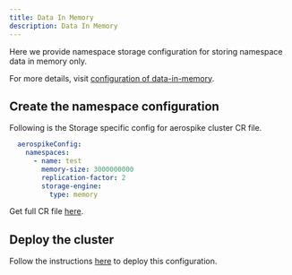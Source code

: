 ```yaml
---
title: Data In Memory
description: Data In Memory
---
```


Here we provide namespace storage configuration for storing namespace data in memory only.

For more details, visit [configuration of data-in-memory](/operations/configure/namespace/storage/#recipe-for-data-in-memory-without-persistence).

## Create the namespace configuration
Following is the Storage specific config for aerospike cluster CR file.

```yaml
  aerospikeConfig:
    namespaces:
      - name: test
        memory-size: 3000000000
        replication-factor: 2
        storage-engine:
          type: memory
```
Get full CR file [here](https://github.com/aerospike/aerospike-kubernetes-operator/tree/1.0.1/deploy/samples/dim_nostorage_cluster_cr.yaml).

## Deploy the cluster
Follow the instructions [here](/cloud/kubernetes/operator/Create-Aerospike-cluster.md#deploy-aerospike-cluster) to deploy this configuration.
